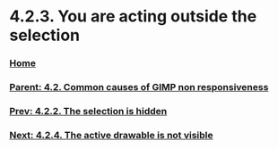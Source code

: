 # 4.2.3. You are acting outside the selection

### [Home](./00-home.md)
### [Parent: 4.2. Common causes of GIMP non responsiveness](./04-02-00-common-causes-of-gimp-non-responsiveness.md)
### [Prev: 4.2.2. The selection is hidden](./04-02-02-the-selection-is-hidden.md)
### [Next: 4.2.4. The active drawable is not visible](./04-02-04-the-active-drawable-is-not-visible.md)
